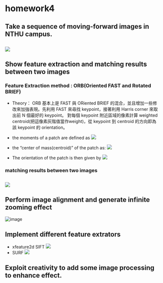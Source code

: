 # homework4

## Take a sequence of moving-forward images in NTHU campus.
![](https://i.imgur.com/GKYU4s2.png)
---
## Show feature extraction and matching results between two images
### Feature Extraction method : ORB(Oriented FAST and Rotated BRIEF)
* Theory： ORB 基本上是 FAST 與 ORiented BRIEF 的混合，並且增加一些修改來加強表現。先利用 FAST 來尋找 keypoint，接著利用 Harris corner 來取出前 N 個最好的 keypoint。 對每個 keypoint 附近區域的像素計算 weighted centroid(把這像素灰階值當作weight)，從 keypoint 到 centroid 的方向即為該 keypoint 的 orientation。

* the moments of a patch are defined as
![](https://i.imgur.com/udSX6MD.png)
* the “center of mass(centroid)” of the patch as:
![](https://i.imgur.com/9tivBzU.png)
* The orientation of the patch is then given by
![](https://i.imgur.com/SUbefCZ.png)

### matching results between two images
![](https://i.imgur.com/MSLj8xE.png)
---
## Perform image alignment and generate infinite zooming effect
![image](https://github.com/TRKuan/cvfx-homework4/blob/master/IMG_4650.GIF)
## Implement different feature extrators
- xfeature2d SIFT
![](https://i.imgur.com/4Dvda8I.png)
- SURF
![](https://i.imgur.com/mKIuI3l.png)
## Exploit creativity to add some image processing to enhance effect.






